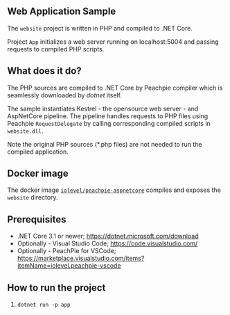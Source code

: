## Web Application Sample

The `website` project is written in PHP and compiled to .NET Core.

Project `App` initializes a web server running on localhost:5004 and passing requests to compiled PHP scripts.

## What does it do?

The PHP sources are compiled to .NET Core by Peachpie compiler which is seamlessly downloaded by *dotnet* itself.

The sample instantiates Kestrel - the opensource web server - and AspNetCore pipeline. The pipeline handles requests to PHP files using Peachpie `RequestDelegate` by calling corresponding compiled scripts in `website.dll`.

Note the original PHP sources (*.php files) are not needed to run the compiled application.

## Docker image

The docker image [`iolevel/peachpie-aspnetcore`](https://hub.docker.com/repository/docker/iolevel/peachpie-aspnetcore) compiles and exposes the `website` directory.

## Prerequisites

- .NET Core 3.1 or newer; https://dotnet.microsoft.com/download
- Optionally - Visual Studio Code; https://code.visualstudio.com/
- Optionally - PeachPie for VSCode; https://marketplace.visualstudio.com/items?itemName=iolevel.peachpie-vscode

## How to run the project

1. `dotnet run -p app`
